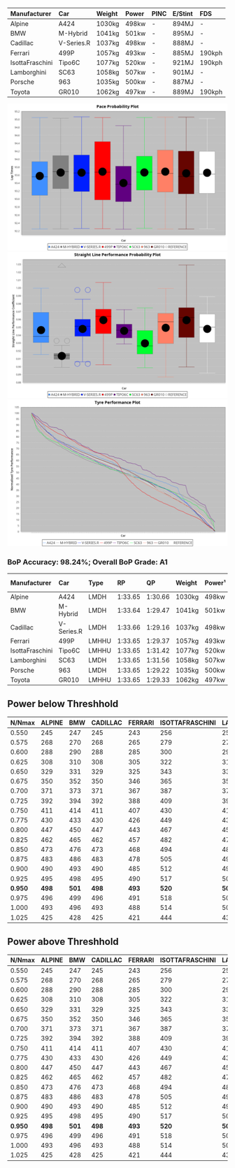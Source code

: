 |Manufacturer|Car|Weight|Power|PINC|E/Stint|FDS|
|:-|:-|:-|:-|:-|:-|:-|
|Alpine|A424|1030kg|498kw|-|894MJ|-|
|BMW|M-Hybrid|1041kg|501kw|-|895MJ|-|
|Cadillac|V-Series.R|1037kg|498kw|-|888MJ|-|
|Ferrari|499P|1057kg|493kw|-|885MJ|190kph|
|IsottaFraschini|Tipo6C|1077kg|520kw|-|921MJ|190kph|
|Lamborghini|SC63|1058kg|507kw|-|901MJ|-|
|Porsche|963|1035kg|500kw|-|887MJ|-|
|Toyota|GR010|1062kg|497kw|-|889MJ|190kph|

![PACECHART](./IMG/AUTO.png)
![STRAIGHTLINEPERFORMANCECHART](./IMG/AUTO_sp.png)
![TYREPERFORMANCECHART](./IMG/AUTO_tw.png)

### BoP Accuracy: 98.24%; Overall BoP Grade: A1
|Manufacturer|Car|Type|RP|QP|Weight|Power¹|Threshhold|PINC|Power²|E/Stint|AVG Vmax|FDS|RDLC|L/Stint|BOP-Grade|ModelAccuracy|ModelPoints|Match%|
|:-|:-|:-|:-|:-|:-|:-|:-|:-|:-|:-|:-|:-|:-|:-|:-|:-|:-|:-|
|Alpine|A424|LMDH|1:33.65|1:30.66|1030kg|498kw|0.0kph|-|498kw|894MJ|324.90kph|-|1.03|41|~A1|80.53%|517|100.00%|
|BMW|M-Hybrid|LMDH|1:33.64|1:29.47|1041kg|501kw|0.0kph|-|501kw|895MJ|320.22kph|-|1.02|41|~A1|98.60%|1690|100.00%|
|Cadillac|V-Series.R|LMDH|1:33.66|1:29.16|1037kg|498kw|0.0kph|-|498kw|888MJ|324.38kph|-|1.02|41|~A1|88.58%|2033|100.00%|
|Ferrari|499P|LMHHU|1:33.65|1:29.37|1057kg|493kw|0.0kph|-|493kw|885MJ|325.60kph|190kph|1.04|41|~A1|84.67%|2303|100.00%|
|IsottaFraschini|Tipo6C|LMHHU|1:33.65|1:31.42|1077kg|520kw|0.0kph|-|520kw|921MJ|324.68kph|190kph|1.03|41|+A2|66.67%|96|93.04%|
|Lamborghini|SC63|LMDH|1:33.65|1:31.56|1058kg|507kw|0.0kph|-|507kw|901MJ|321.64kph|-|1.03|41|+A2|96.77%|419|92.85%|
|Porsche|963|LMDH|1:33.65|1:29.22|1035kg|500kw|0.0kph|-|500kw|887MJ|325.36kph|-|1.02|41|~A1|93.05%|5740|100.00%|
|Toyota|GR010|LMHHU|1:33.65|1:29.33|1062kg|497kw|0.0kph|-|497kw|889MJ|325.72kph|190kph|1.03|41|~A1|90.17%|3255|100.00%|

## Power below Threshhold
|N/Nmax|ALPINE|BMW|CADILLAC|FERRARI|ISOTTAFRASCHINI|LAMBORGHINI|PORSCHE|TOYOTA|
|:-|:-|:-|:-|:-|:-|:-|:-|:-|
|0.550|245|247|245|243|256|250|246|245|
|0.575|268|270|268|265|279|273|269|267|
|0.600|288|290|288|285|300|293|289|287|
|0.625|308|310|308|305|322|314|309|307|
|0.650|329|331|329|325|343|335|330|328|
|0.675|350|352|350|346|365|356|351|349|
|0.700|371|373|371|367|387|377|372|370|
|0.725|392|394|392|388|409|399|393|391|
|0.750|411|414|411|407|430|419|413|411|
|0.775|430|433|430|426|449|438|432|429|
|0.800|447|450|447|443|467|455|449|446|
|0.825|462|465|462|457|482|470|464|461|
|0.850|473|476|473|468|494|482|475|472|
|0.875|483|486|483|478|505|492|485|482|
|0.900|490|493|490|485|512|499|492|489|
|0.925|495|498|495|490|517|504|497|494|
|**0.950**|**498**|**501**|**498**|**493**|**520**|**507**|**500**|**497**|
|0.975|496|499|496|491|518|505|498|495|
|1.000|493|496|493|488|514|502|495|492|
|1.025|425|428|425|421|444|433|427|424|

## Power above Threshhold
|N/Nmax|ALPINE|BMW|CADILLAC|FERRARI|ISOTTAFRASCHINI|LAMBORGHINI|PORSCHE|TOYOTA|
|:-|:-|:-|:-|:-|:-|:-|:-|:-|
|0.550|245|247|245|243|256|250|246|245|
|0.575|268|270|268|265|279|273|269|267|
|0.600|288|290|288|285|300|293|289|287|
|0.625|308|310|308|305|322|314|309|307|
|0.650|329|331|329|325|343|335|330|328|
|0.675|350|352|350|346|365|356|351|349|
|0.700|371|373|371|367|387|377|372|370|
|0.725|392|394|392|388|409|399|393|391|
|0.750|411|414|411|407|430|419|413|411|
|0.775|430|433|430|426|449|438|432|429|
|0.800|447|450|447|443|467|455|449|446|
|0.825|462|465|462|457|482|470|464|461|
|0.850|473|476|473|468|494|482|475|472|
|0.875|483|486|483|478|505|492|485|482|
|0.900|490|493|490|485|512|499|492|489|
|0.925|495|498|495|490|517|504|497|494|
|**0.950**|**498**|**501**|**498**|**493**|**520**|**507**|**500**|**497**|
|0.975|496|499|496|491|518|505|498|495|
|1.000|493|496|493|488|514|502|495|492|
|1.025|425|428|425|421|444|433|427|424|
